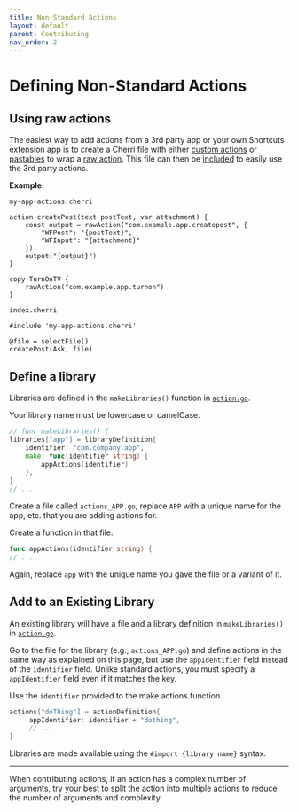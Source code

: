 ```yaml
---
title: Non-Standard Actions
layout: default
parent: Contributing
nav_order: 2
---
```


# Defining Non-Standard Actions

## Using raw actions

The easiest way to add actions from a 3rd party app or your own Shortcuts extension app is to create a Cherri file with either [custom actions](/language/custom-actions) or [pastables](/language/pastables) to wrap a [raw action](/language/raw-actions). This file can then be [included](/language/includes) to easily use the 3rd party actions.

**Example:**

`my-app-actions.cherri`
```
action createPost(text postText, var attachment) {
    const output = rawAction("com.example.app.createpost", {
        "WFPost": "{postText}",
        "WFInput": "{attachment}"
    })
    output("{output}")
}

copy TurnOnTV {
    rawAction("com.example.app.turnon")
}
```

`index.cherri`
```
#include 'my-app-actions.cherri'

@file = selectFile()
createPost(Ask, file)
```

## Define a library

Libraries are defined in the `makeLibraries()` function in [`action.go`](https://github.com/electrikmilk/cherri/blob/main/action.go).

Your library name must be lowercase or camelCase.

```go
// func makeLibraries() {
libraries["app"] = libraryDefinition{
	identifier: "com.company.app",
	make: func(identifier string) {
		appActions(identifier)
	},
}
// ...
```

Create a file called `actions_APP.go`, replace `APP` with a unique name for the app, etc. that you are adding actions for.

Create a function in that file:

```go
func appActions(identifier string) {
// ...
```

Again, replace `app` with the unique name you gave the file or a variant of it.

## Add to an Existing Library

An existing library will have a file and a library definition in `makeLibraries()` in [`action.go`](https://github.com/electrikmilk/cherri/blob/main/action.go).

Go to the file for the library (e.g., `actions_APP.go`) and define actions in the same way as explained on this page, but use the `appIdentifier` field instead of the `identifier` field. Unlike standard actions, you must specify a `appIdentifier` field even if it matches the key.

Use the `identifier` provided to the make actions function.

```go
actions["doThing"] = actionDefinition{
     appIdentifier: identifier + "dothing",
     // ...
}
```

Libraries are made available using the `#import {library name}` syntax.

---

When contributing actions, if an action has a complex number of arguments, try your best to split the action into
multiple actions to reduce the number of arguments and complexity.
